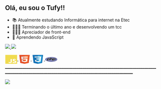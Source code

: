 ## Olá, eu sou o Tufy!!

- 📚 Atualmente estudando Informática para internet na Etec
- 🧑🏼‍🎓 Terminando o último ano e desenvolvendo um tcc
- 👨🏼‍💻 Apreciador de front-end
- 🐗 Aprendendo JavaScript

<div>
<a href="https://github.com/Tufy4">
<img width="42%" src="https://github-readme-stats.vercel.app/api?username=Tufy4&icons_show=true&theme=radical&include_all_commits=true&cont_private=false"/>
<img widtht="50%" height="130em" src="https://github-readme-stats.vercel.app/api/top-langs?username=Tufy4&layout=compact&langs_count=16&theme=radical"/>
</div


<style>


<div class="aa"><br>
   <img align="center" alt="Rafa-Js" height="30" width="40" src="https://raw.githubusercontent.com/devicons/devicon/master/icons/javascript/javascript-plain.svg">
  
  <img align="center" alt="Rafa-HTML" height="30" width="40" src="https://raw.githubusercontent.com/devicons/devicon/master/icons/html5/html5-original.svg">
  <img align="center" alt="Rafa-CSS" height="30" width="40" src="https://raw.githubusercontent.com/devicons/devicon/master/icons/css3/css3-original.svg">
  <img align="center" alt="Rafa-CSS" height="30" width="40" src="https://raw.githubusercontent.com/devicons/devicon/master/icons/php/php-original.svg">

  </div>
  
________________________________________________________________________________________________________________________________________________
<br><br> <div> 
  <a href="https://www.instagram.com/tufyelias/" target="_blank"><img src="https://img.shields.io/badge/-Instagram-%23E4405F?style=for-the-badge&logo=instagram&logoColor=white" target="_blank"></a>
</div>
 
